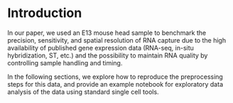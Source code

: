 # Introduction

In our paper, we used an E13 mouse head sample to benchmark the precision, sensitivity, and spatial resolution of RNA capture due to the high availability of published gene expression data (RNA-seq, in-situ hybridization, ST, etc.) and the possibility to maintain RNA quality by controlling sample handling and timing. 

In the following sections, we explore how to reproduce the preprocessing steps for this data, and provide an example notebook for exploratory data analysis of the data using standard single cell tools.